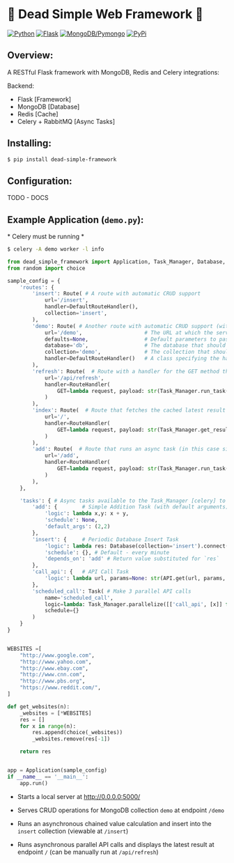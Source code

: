 # 🙈 Dead Simple Web Framework 🙉

[![Python](https://img.shields.io/badge/Python-3.5.7+-blue.svg)](https://www.python.org/downloads/)
[![Flask](https://img.shields.io/badge/Flask-1.1.1-yellow.svg)](https://flask.palletsprojects.com/en/1.1.x/)
[![MongoDB/Pymongo](https://img.shields.io/badge/MongoDB-4.2-green.svg)](https://docs.mongodb.com/drivers/pymongo)
[![PyPi](https://img.shields.io/badge/View%20On-PyPi-orange.svg)](https://pypi.org/project/dead-simple-framework/)


## Overview:

A RESTful Flask framework with MongoDB, Redis and Celery integrations:

Backend:

- Flask [Framework]
- MongoDB [Database]
- Redis [Cache]
- Celery + RabbitMQ [Async Tasks]

## Installing:

```sh
$ pip install dead-simple-framework
```


## Configuration:

TODO - DOCS

## Example Application (`demo.py`):

\* Celery must be running *
```sh
$ celery -A demo worker -l info
```

```python
from dead_simple_framework import Application, Task_Manager, Database, API, Route, RouteHandler, DefaultRouteHandler, Task
from random import choice

sample_config = {
    'routes': {
        'insert': Route( # A route with automatic CRUD support
            url='/insert',
            handler=DefaultRouteHandler(),
            collection='insert',
        ),
        'demo': Route( # Another route with automatic CRUD support (with all options specified)
            url='/demo',                    # The URL at which the server should handle requests
            defaults=None,                  # Default parameters to pass to the handler function for this URL
            database='db',                  # The database that should be passed to the handler function for this URL 
            collection='demo',              # The collection that should be passed to the handler function for this URL 
            handler=DefaultRouteHandler()   # A class specifying the handler functions to use based on the method used to access the URL 
        ),
        'refresh': Route(  # Route with a handler for the GET method that runs an async task (in this case an API call)
            url='/api/refresh',
            handler=RouteHandler(
                GET=lambda request, payload: str(Task_Manager.run_task('scheduled_call'))
            )
        ),
        'index': Route(  # Route that fetches the cached latest result of an async task (in this case an API call)
            url='/',
            handler=RouteHandler(
                GET=lambda request, payload: str(Task_Manager.get_result('scheduled_call'))
            )
        ),
        'add': Route(  # Route that runs an async task (in this case simple addition) and fetches the result
            url='/add',
            handler=RouteHandler(
                GET=lambda request, payload: str(Task_Manager.run_task('add'))
            )
        ),
    },

    'tasks': { # Async tasks available to the Task_Manager [celery] to schedule or run
        'add': {        # Simple Addition Task (with default arguments) 
            'logic': lambda x,y: x + y,
            'schedule': None,
            'default_args': (2,2)
        },
        'insert': {     # Periodic Database Insert Task 
            'logic': lambda res: Database(collection='insert').connect().insert_one({'test': 'doc', 'result': res}),
            'schedule': {}, # Default - every minute
            'depends_on': 'add' # Return value substituted for `res`
        },
        'call_api': {   # API Call Task
            'logic': lambda url, params=None: str(API.get(url, params, ignore_errors=False, retry_ms=10000, num_retries=20).content),
        },
        'scheduled_call': Task( # Make 3 parallel API calls
            name='scheduled_call',
            logic=lambda: Task_Manager.parallelize([['call_api', [x]] for x in get_websites(3)]),
            schedule={}
        )
    }
}


WEBSITES =[
    "http://www.google.com",
    "http://www.yahoo.com",
    "http://www.ebay.com",
    "http://www.cnn.com",
    "http://www.pbs.org",
    "https://www.reddit.com/",
]

def get_websites(n):
    _websites = [*WEBSITES]
    res = []
    for x in range(n):
        res.append(choice(_websites))
        _websites.remove(res[-1])

    return res


app = Application(sample_config)
if __name__ == '__main__':
    app.run()
```

- Starts a local server at http://0.0.0.0:5000/

- Serves CRUD operations for MongoDB collection `demo` at endpoint `/demo`

- Runs an asynchronous chained value calculation and insert into the `insert` collection (viewable at `/insert`)

- Runs asynchronous parallel API calls and displays the latest result at endpoint `/` (can be manually run at `/api/refresh`)
